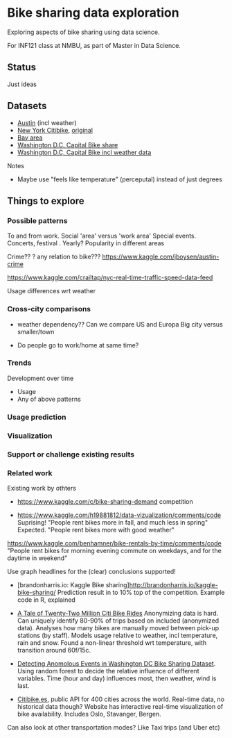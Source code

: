 # Bike sharing data exploration

Exploring aspects of bike sharing using data science.

For INF121 class at NMBU, as part of Master in Data Science.

## Status

Just ideas

## Datasets

* [Austin](https://www.kaggle.com/jboysen/austin-bike) (incl weather)
* [New York Citibike](https://cloud.google.com/bigquery/public-data/nyc-citi-bike), [original](https://www.citibikenyc.com/system-data)
* [Bay area](https://cloud.google.com/bigquery/public-data/bay-bike-share)
* [Washington D.C. Capital Bike share](https://www.capitalbikeshare.com/system-data)
* [Washington D.C, Capital Bike incl weather data](https://archive.ics.uci.edu/ml/datasets/bike+sharing+dataset)

Notes

* Maybe use "feels like temperature" (perceputal) instead of just degrees

## Things to explore

### Possible patterns

To and from work.
Social 'area' versus 'work area'
Special events. Concerts, festival . Yearly?
Popularity in different areas

Crime?? ? any relation to bike???
https://www.kaggle.com/jboysen/austin-crime 

https://www.kaggle.com/crailtap/nyc-real-time-traffic-speed-data-feed

Usage differences wrt weather

### Cross-city comparisons

* weather dependency??
Can we compare US and Europa
Big city versus smaller/town

* Do people go to work/home at same time?

### Trends
Development over time

* Usage
* Any of above patterns

### Usage prediction

### Visualization

### Support or challenge existing results


### Related work
Existing work by othters

* https://www.kaggle.com/c/bike-sharing-demand competition

* https://www.kaggle.com/h19881812/data-vizualization/comments/code
Suprising! "People rent bikes more in fall, and much less in spring"
Expected. "People rent bikes more with good weather"

https://www.kaggle.com/benhamner/bike-rentals-by-time/comments/code
"People rent bikes for morning evening commute on weekdays,
and for the daytime in weekend"

Use graph headlines for the (clear) conclusions supported!

* [brandonharris.io: Kaggle Bike sharing]http://brandonharris.io/kaggle-bike-sharing/
Prediction result in to 10% top of the competition. Example code in R, explained

* [A Tale of Twenty-Two Million Citi Bike Rides](http://toddwschneider.com/posts/a-tale-of-twenty-two-million-citi-bikes-analyzing-the-nyc-bike-share-system/)
Anonymizing data is hard. Can uniquely identify 80-90% of trips based on included (anonymized data).
Analyses how many bikes are manually moved between pick-up stations (by staff).
Models usage relative to weather, incl temperature, rain and snow. Found a non-linear threshold wrt temperature, with transition around 60f/15c.

* [Detecting Anomolous Events in Washington DC Bike Sharing Dataset](http://blog.nycdatascience.com/student-works/detecting-anomolous-events-in-washington-dc-bike-sharing-dataset/).
Using random forest to decide the relative influence of different variables. Time (hour and day) influences most, then weather, wind is last.

* [Citibike.es](https://citybik.es/), public API for 400 cities across the world.
Real-time data, no historical data though?
Website has interactive real-time visualization of bike availability.
Includes Oslo, Stavanger, Bergen.

Can also look at other transportation modes?
Like Taxi trips (and Uber etc)


